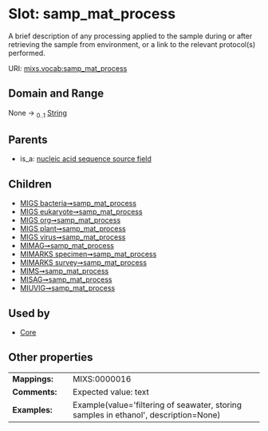 
# Slot: samp_mat_process


A brief description of any processing applied to the sample during or after retrieving the sample from environment, or a link to the relevant protocol(s) performed.

URI: [mixs.vocab:samp_mat_process](https://w3id.org/mixs/vocab/samp_mat_process)


## Domain and Range

None &#8594;  <sub>0..1</sub> [String](types/String.md)

## Parents

 *  is_a: [nucleic acid sequence source field](nucleic_acid_sequence_source_field.md)

## Children

 *  [MIGS bacteria➞samp_mat_process](MIGS_bacteria_samp_mat_process.md)
 *  [MIGS eukaryote➞samp_mat_process](MIGS_eukaryote_samp_mat_process.md)
 *  [MIGS org➞samp_mat_process](MIGS_org_samp_mat_process.md)
 *  [MIGS plant➞samp_mat_process](MIGS_plant_samp_mat_process.md)
 *  [MIGS virus➞samp_mat_process](MIGS_virus_samp_mat_process.md)
 *  [MIMAG➞samp_mat_process](MIMAG_samp_mat_process.md)
 *  [MIMARKS specimen➞samp_mat_process](MIMARKS_specimen_samp_mat_process.md)
 *  [MIMARKS survey➞samp_mat_process](MIMARKS_survey_samp_mat_process.md)
 *  [MIMS➞samp_mat_process](MIMS_samp_mat_process.md)
 *  [MISAG➞samp_mat_process](MISAG_samp_mat_process.md)
 *  [MIUVIG➞samp_mat_process](MIUVIG_samp_mat_process.md)

## Used by

 * [Core](Core.md)

## Other properties

|  |  |  |
| --- | --- | --- |
| **Mappings:** | | MIXS:0000016 |
| **Comments:** | | Expected value: text |
| **Examples:** | | Example(value='filtering of seawater, storing samples in ethanol', description=None) |

